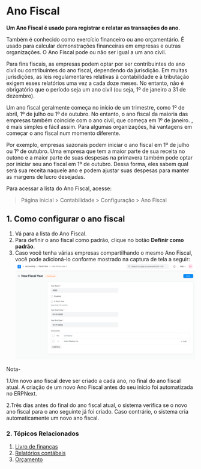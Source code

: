 # Ano Fiscal



**Um Ano Fiscal é usado para registrar e relatar as transações do ano.**


Também é conhecido como exercício financeiro ou ano orçamentário. É usado para calcular demonstrações financeiras em empresas e outras organizações. O Ano Fiscal pode ou não ser igual a um ano civil.


Para fins fiscais, as empresas podem optar por ser contribuintes do ano civil ou contribuintes do ano fiscal, dependendo da jurisdição. Em muitas jurisdições, as leis regulamentares relativas à contabilidade e à tributação exigem esses relatórios uma vez a cada doze meses. No entanto, não é obrigatório que o período seja um ano civil (ou seja, 1º de janeiro a 31 de dezembro).


Um ano fiscal geralmente começa no início de um trimestre, como 1º de abril, 1º de julho ou 1º de outubro. No entanto, o ano fiscal da maioria das empresas também coincide com o ano civil, que começa em 1º de janeiro. , é mais simples e fácil assim. Para algumas organizações, há vantagens em começar o ano fiscal num momento diferente.


Por exemplo, empresas sazonais podem iniciar o ano fiscal em 1º de julho ou 1º de outubro. Uma empresa que tem a maior parte de sua receita no outono e a maior parte de suas despesas na primavera também pode optar por iniciar seu ano fiscal em 1º de outubro. Dessa forma, eles sabem qual será sua receita naquele ano e podem ajustar suas despesas para manter as margens de lucro desejadas.


Para acessar a lista do Ano Fiscal, acesse:



> 
> Página inicial > Contabilidade > Configuração > Ano Fiscal
> 
> 
> 


## 1. Como configurar o ano fiscal


1. Vá para a lista do Ano Fiscal.
2. Para definir o ano fiscal como padrão, clique no botão **Definir como padrão**.
3. Caso você tenha várias empresas compartilhando o mesmo Ano Fiscal, você pode adicioná-lo conforme mostrado na captura de tela a seguir: ![Ano Fiscal](/files/fiscal-year.png )


Nota-


1.Um novo ano fiscal deve ser criado a cada ano, no final do ano fiscal atual. A criação de um novo Ano Fiscal antes do seu início foi automatizada no ERPNext.


2.Três dias antes do final do ano fiscal atual, o sistema verifica se o novo ano fiscal para o ano seguinte já foi criado. Caso contrário, o sistema cria automaticamente um novo ano fiscal.


### 2. Tópicos Relacionados


1. [Livro de finanças](/docs/pt/accounts/finance-book)
2. [Relatórios contábeis](/docs/pt/accounts/accounting-reports)
3. [Orçamento](/docs/pt/accounts/budgeting)



